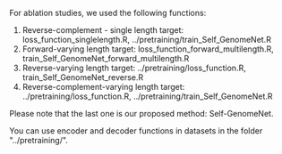 For ablation studies, we used the following functions:

1. Reverse-complement - single length target: loss_function_singlelength.R, ../pretraining/train_Self_GenomeNet.R
2. Forward-varying length target: loss_function_forward_multilength.R, train_Self_GenomeNet_forward_multilength.R
3. Reverse-varying length target: ../pretraining/loss_function.R, train_Self_GenomeNet_reverse.R
4. Reverse-complement-varying length target: ../pretraining/loss_function.R, ../pretraining/train_Self_GenomeNet.R

Please note that the last one is our proposed method: Self-GenomeNet.

You can use encoder and decoder functions in datasets in the folder "../pretraining/".
